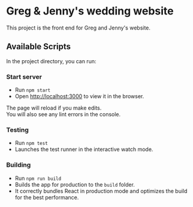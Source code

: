 # Greg & Jenny's wedding website

This project is the front end for Greg and Jenny's website.

## Available Scripts

In the project directory, you can run:

### Start server

* Run `npm start`
* Open [http://localhost:3000](http://localhost:3000) to view it in the browser.

The page will reload if you make edits.\
You will also see any lint errors in the console.

### Testing

* Run `npm test`
* Launches the test runner in the interactive watch mode.

### Building

* Run `npm run build`
* Builds the app for production to the `build` folder.
* It correctly bundles React in production mode and optimizes the build for the best performance.
